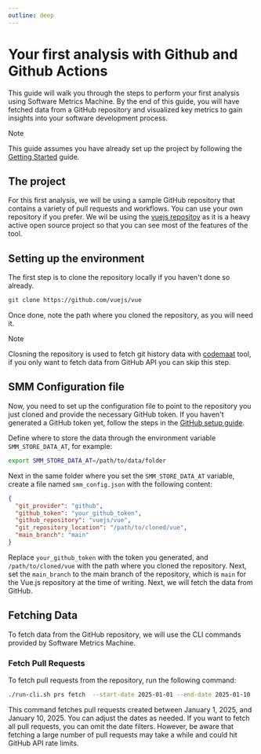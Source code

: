 ```yaml
---
outline: deep
---
```


# Your first analysis with Github and Github Actions

This guide will walk you through the steps to perform your first analysis using Software Metrics Machine. By the end of
this guide, you will have fetched data from a GitHub repository and visualized key metrics to gain insights into your
software development process.

> [!NOTE]
> This guide assumes you have already set up the project by following the [Getting Started](./getting-started.md) guide.

## The project

For this first analysis, we will be using a sample GitHub repository that contains a variety of pull requests and
workflows. You can use your own repository if you prefer. We wil be using the [vuejs repositoy](https://github.com/vuejs/vue)
as it is a heavy active open source project so that you can see most of the features of the tool.

## Setting up the environment

The first step is to clone the repository locally if you haven't done so already.

```bash
git clone https://github.com/vuejs/vue
```

Once done, note the path where you cloned the repository, as you will need it.

> [!NOTE]
> Closning the repository is used to fetch git history data with [codemaat](codemaat.md) tool, if you only want to fetch
> data from GitHub API you can skip this step.

## SMM Configuration file

Now, you need to set up the configuration file to point to the repository you just cloned and provide the necessary
GitHub token. If you haven't generated a GitHub token yet, follow the steps in the [GitHub setup guide](./github.md).

Define where to store the data through the environment variable `SMM_STORE_DATA_AT`, for example:

```bash
export SMM_STORE_DATA_AT=/path/to/data/folder
```

Next in the same folder where you set the `SMM_STORE_DATA_AT` variable, create a file named `smm_config.json` with the
following content:

```json
{
  "git_provider": "github",
  "github_token": "your_github_token",
  "github_repository": "vuejs/vue",
  "git_repository_location": "/path/to/cloned/vue",
  "main_branch": "main"
}
```

Replace `your_github_token` with the token you generated, and `/path/to/cloned/vue` with the path where you cloned the
repository. Next, set the `main_branch` to the main branch of the repository, which is `main` for the Vue.js repository
at the time of writing. Next, we will fetch the data from GitHub.

## Fetching Data

To fetch data from the GitHub repository, we will use the CLI commands provided by Software Metrics Machine.

### Fetch Pull Requests

To fetch pull requests from the repository, run the following command:

```bash
./run-cli.sh prs fetch  --start-date 2025-01-01 --end-date 2025-01-10
```

This command fetches pull requests created between January 1, 2025, and January 10, 2025. You can adjust the dates as
needed. If you want to fetch all pull requests, you can omit the date filters. However, be aware that fetching a large number of
pull requests may take a while and could hit GitHub API rate limits.

